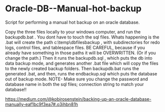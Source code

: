 # Oracle-DB--Manual-hot-backup
Script for performing a manual hot backup on an oracle database. 

Copy the three files locally to your windows computer, and run the backupdb.bat . You dont have to touch the sql files.
Whats happening is the .bat will create the path c:\temp\dbfilesbackup , with subdirectories for redo logs, control files, and tablespace files.
BE CAREFUL, because if you already have something in those paths it will be OVERWRITTEN. (Or if you change the path.)
Then it runs the backupdb.sql , which puts the db into data backup mode, and generates another .bat file which will copy the files to the newly created backup folders.
Then backupdb.bat runs the generated .bat, and then, runs the endbackup.sql which puts the database out of backup mode.
NOTE- Make sure you change the password and database name in both the sql files; connection string to match your database!!

https://medium.com/@kobirosenstein/backing-up-an-oracle-database-manually-eaf1bc9f3ea7#.o3ihbn81h

